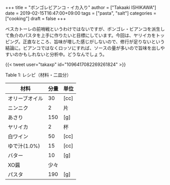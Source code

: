 +++
title = "ボンゴレビアンコ・イカ入り"
author = ["Takaaki ISHIKAWA"]
date = 2019-02-15T16:47:00+09:00
tags = ["pasta", "salt"]
categories = ["cooking"]
draft = false
+++

ペスカトーレの前哨戦というわけではないですが、ボンゴレ・ビアンコを派生して魚介のパスタを上手に作りたいと目標にしています。今回は、ヤリイカをトッピング。正直なところ、旨味が増した感じがしないので、修行が足りないという結論に。ビアンコではなくロッソにすれば、ソースの量が多いので旨味を出しやすいのかもしれないと分析中。どうなんでしょう。  

{{< tweet user="takaxp" id="1096417082269261824" >}}  

<div class="table-caption">
  <span class="table-number">Table 1</span>:
  レシピ（材料・二皿分）
</div>

| 材料      | 分量 | 単位 |
|---------|----|----|
| オリーブオイル | 30  | [cc] |
| ニンニク  | 2   | 片   |
| あさり    | 150 | [g]  |
| ヤリイカ  | 2   | 杯   |
| 白ワイン  | 50  | [cc] |
| ゆで汁(1.0%) | 15  | [cc] |
| バター    | 10  | [g]  |
| XO醤      | 少々 |      |
| パスタ    | 190 | [g]  |
